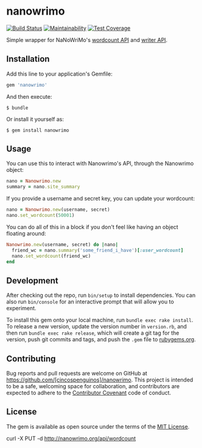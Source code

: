 # nanowrimo

[![Build Status](https://travis-ci.com/cincospenguinos/nanowrimo.svg?branch=master)](https://travis-ci.com/cincospenguinos/nanowrimo)
[![Maintainability](https://api.codeclimate.com/v1/badges/b8039b84a8ead0cf1ce6/maintainability)](https://codeclimate.com/github/cincospenguinos/nanowrimo/maintainability)
[![Test Coverage](https://api.codeclimate.com/v1/badges/b8039b84a8ead0cf1ce6/test_coverage)](https://codeclimate.com/github/cincospenguinos/nanowrimo/test_coverage)

Simple wrapper for NaNoWriMo's [wordcount API](https://nanowrimo.org/wordcount_api) and [writer API](https://nanowrimo.org/api/wordcount).

## Installation

Add this line to your application's Gemfile:

```ruby
gem 'nanowrimo'
```

And then execute:

    $ bundle

Or install it yourself as:

    $ gem install nanowrimo

## Usage

You can use this to interact with Nanowrimo's API, through the Nanowrimo object:

```ruby
nano = Nanowrimo.new
summary = nano.site_summary
```

If you provide a username and secret key, you can update your wordcount:
```ruby
nano = Nanowrimo.new(username, secret)
nano.set_wordcount(50001)
```

You can do all of this in a block if you don't feel like having an object floating around:
```ruby
Nanowrimo.new(username, secret) do |nano|
  friend_wc = nano.summary('some_friend_i_have')[:user_wordcount]
  nano.set_wordcount(friend_wc)
end
```

## Development

After checking out the repo, run `bin/setup` to install dependencies. You can also run `bin/console` for an interactive prompt that will allow you to experiment.

To install this gem onto your local machine, run `bundle exec rake install`. To release a new version, update the version number in `version.rb`, and then run `bundle exec rake release`, which will create a git tag for the version, push git commits and tags, and push the `.gem` file to [rubygems.org](https://rubygems.org).

## Contributing

Bug reports and pull requests are welcome on GitHub at https://github.com/[cincospenguinos]/nanowrimo. This project is intended to be a safe, welcoming space for collaboration, and contributors are expected to adhere to the [Contributor Covenant](http://contributor-covenant.org) code of conduct.


## License

The gem is available as open source under the terms of the [MIT License](http://opensource.org/licenses/MIT).

curl -X PUT -d   http://nanowrimo.org/api/wordcount